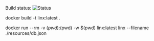 Build status:
![Status](https://github.com/malinkamedok/linx/actions/workflows/ci.yaml/badge.svg)

docker build -t linx:latest .

docker run --rm -v $(pwd):$(pwd) -w $(pwd) linx:latest linx --filename ./resources/db.json